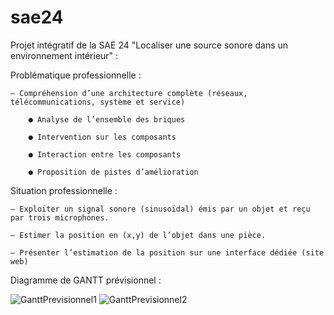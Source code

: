 # sae24
Projet intégratif de la SAE 24 "Localiser une source sonore dans un environnement intérieur" :

Problématique professionnelle :

    – Compréhension d’une architecture complète (réseaux, télécommunications, système et service)

        ● Analyse de l’ensemble des briques

        ● Intervention sur les composants

        ● Interaction entre les composants

        ● Proposition de pistes d’amélioration


Situation professionnelle :

    – Exploiter un signal sonore (sinusoïdal) émis par un objet et reçu par trois microphones.

    – Estimer la position en (x,y) de l’objet dans une pièce.

    – Présenter l’estimation de la position sur une interface dédiée (site web)


Diagramme de GANTT prévisionnel : 

![GanttPrevisionnel1](https://github.com/calmelsmaxime/sae24/assets/133324260/f6d54c82-221e-45ec-b1bf-237558963111)
![GanttPrevisionnel2](https://github.com/calmelsmaxime/sae24/assets/133324260/d738f2b5-1cf2-4446-8cf1-cbadd99c7590)
